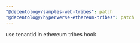```yaml
---
"@decentology/samples-web-tribes": patch
"@decentology/hyperverse-ethereum-tribes": patch
---
```


use tenantid in ethereum tribes hook
